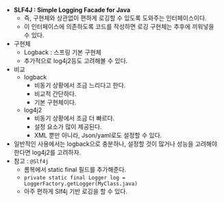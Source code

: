 - **SLF4J : Simple Logging Facade for Java**
    - 즉, 구현체와 상관없이 편하게 로깅할 수 있도록 도와주는 인터페이스이다.
    - 이 인터페이스에 의존하도록 코드를 작성하면 로깅 구현체는 추후에 끼워넣을 수 있다.
- 구현체
    - Logback : 스프링 기본 구현체
    - 추가적으로 log4j2등도 고려해볼 수 있다.
- 비교
    - logback
        - 비동기 상황에서 조금 느리다고 한다.
        - 비교적 간단하다.
        - 기본 구현체이다.
    - log4j2
        - 비동기 상황에서 조금 더 빠르다.
        - 설정 요소가 많이 제공된다.
        - XML 뿐만 아니라, Json/yaml로도 설정할 수 있다.
- 일반적인 사용에서는 logback으로 충분하나, 설정할 것이 많거나 성능을 고려해야 한다면 log4j2를 고려하자.
- 참고 : `@Slf4j`
    - 롬복에서 static final 필드를 추가해준다.
    - `private static final Logger log = LoggerFactory.getLogger(MyClass.java)`
    - 아주 편하게 Slf4j 기반 로깅을 할 수 있다.